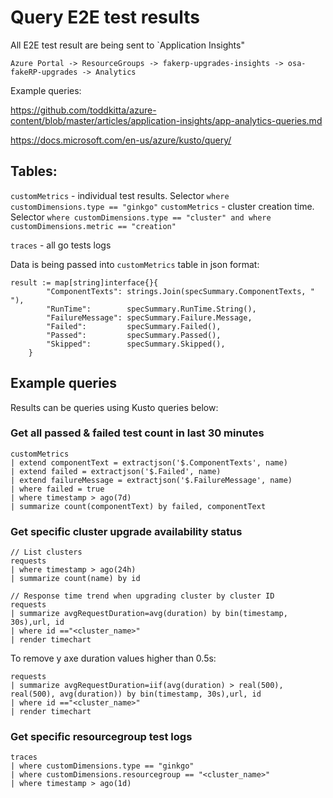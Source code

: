 # Query E2E test results

All E2E test result are being sent to `Application Insights"

`Azure Portal -> ResourceGroups -> fakerp-upgrades-insights -> osa-fakeRP-upgrades -> Analytics`


Example queries:

https://github.com/toddkitta/azure-content/blob/master/articles/application-insights/app-analytics-queries.md

https://docs.microsoft.com/en-us/azure/kusto/query/

## Tables:
`customMetrics` - individual test results. Selector `where customDimensions.type == "ginkgo"`
`customMetrics` - cluster creation time. Selector `where customDimensions.type == "cluster" and where customDimensions.metric == "creation"`

`traces` - all go tests logs
``
``

Data is being passed into `customMetrics` table in json format:
```
result := map[string]interface{}{
		"ComponentTexts": strings.Join(specSummary.ComponentTexts, " "),
		"RunTime":        specSummary.RunTime.String(),
		"FailureMessage": specSummary.Failure.Message,
		"Failed":         specSummary.Failed(),
		"Passed":         specSummary.Passed(),
		"Skipped":        specSummary.Skipped(),
	}
```

## Example queries

Results can be queries using Kusto queries below:

### Get all passed & failed test count in last 30 minutes

```
customMetrics
| extend componentText = extractjson('$.ComponentTexts', name)
| extend failed = extractjson('$.Failed', name)
| extend failureMessage = extractjson('$.FailureMessage', name)
| where failed = true
| where timestamp > ago(7d) 
| summarize count(componentText) by failed, componentText

```


### Get specific cluster upgrade availability status

```
// List clusters
requests
| where timestamp > ago(24h) 
| summarize count(name) by id
```

```
// Response time trend when upgrading cluster by cluster ID
requests
| summarize avgRequestDuration=avg(duration) by bin(timestamp, 30s),url, id
| where id =="<cluster_name>"
| render timechart
```

To remove y axe duration values higher than 0.5s:
```
requests
| summarize avgRequestDuration=iif(avg(duration) > real(500), real(500), avg(duration)) by bin(timestamp, 30s),url, id
| where id =="<cluster_name>"
| render timechart
```


### Get specific resourcegroup test logs

```
traces
| where customDimensions.type == "ginkgo"
| where customDimensions.resourcegroup == "<cluster_name>"
| where timestamp > ago(1d)
```
